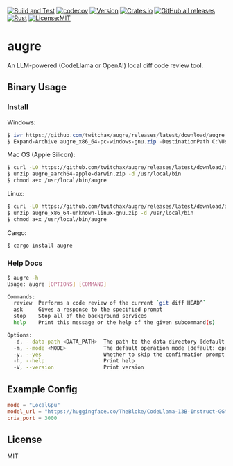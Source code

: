 [![Build and Test](https://github.com/twitchax/augre/actions/workflows/build.yml/badge.svg)](https://github.com/twitchax/augre/actions/workflows/build.yml)
[![codecov](https://codecov.io/gh/twitchax/augre/branch/main/graph/badge.svg?token=35MZN0YFZF)](https://codecov.io/gh/twitchax/augre)
[![Version](https://img.shields.io/crates/v/augre.svg)](https://crates.io/crates/augre)
[![Crates.io](https://img.shields.io/crates/d/augre?label=crate)](https://crates.io/crates/augre)
[![GitHub all releases](https://img.shields.io/github/downloads/twitchax/augre/total?label=binary)](https://github.com/twitchax/augre/releases)
[![Rust](https://img.shields.io/badge/rust-nightly-blue.svg?maxAge=3600)](https://github.com/twitchax/augre)
[![License:MIT](https://img.shields.io/badge/License-MIT-yellow.svg)](https://opensource.org/licenses/MIT)

# augre

An LLM-powered (CodeLlama or OpenAI) local diff code review tool.

## Binary Usage

### Install

Windows:

```powershell
$ iwr https://github.com/twitchax/augre/releases/latest/download/augre_x86_64-pc-windows-gnu.zip
$ Expand-Archive augre_x86_64-pc-windows-gnu.zip -DestinationPath C:\Users\%USERNAME%\AppData\Local\Programs\augre
```

Mac OS (Apple Silicon):

```bash
$ curl -LO https://github.com/twitchax/augre/releases/latest/download/augre_aarch64-apple-darwin.zip
$ unzip augre_aarch64-apple-darwin.zip -d /usr/local/bin
$ chmod a+x /usr/local/bin/augre
```

Linux:

```bash
$ curl -LO https://github.com/twitchax/augre/releases/latest/download/augre_x86_64-unknown-linux-gnu.zip
$ unzip augre_x86_64-unknown-linux-gnu.zip -d /usr/local/bin
$ chmod a+x /usr/local/bin/augre
```

Cargo:

```bash
$ cargo install augre
```

### Help Docs

```bash
$ augre -h
Usage: augre [OPTIONS] [COMMAND]

Commands:
  review  Performs a code review of the current `git diff HEAD^`
  ask     Gives a response to the specified prompt
  stop    Stop all of the background services
  help    Print this message or the help of the given subcommand(s)

Options:
  -d, --data-path <DATA_PATH>  The path to the data directory [default: .augre]
  -m, --mode <MODE>            The default operation mode [default: openai]
  -y, --yes                    Whether to skip the confirmation prompt
  -h, --help                   Print help
  -V, --version                Print version
```

## Example Config

```toml
mode = "LocalGpu"
model_url = "https://huggingface.co/TheBloke/CodeLlama-13B-Instruct-GGML/resolve/main/codellama-13b-instruct.ggmlv3.Q3_K_M.bin"
cria_port = 3000
```

## License

MIT